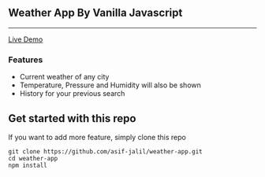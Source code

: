 ## Weather App By Vanilla Javascript
---

[Live Demo](https://asif-jalil.github.io/weather-app/)

### Features

- Current weather of any city
- Temperature, Pressure and Humidity will also be shown
- History for your previous search

## Get started with this repo

If you want to add more feature, simply clone this repo

```
git clone https://github.com/asif-jalil/weather-app.git
cd weather-app
npm install
```